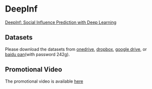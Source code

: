# DeepInf

[DeepInf: Social Influence Prediction with Deep Learning](https://arxiv.org/abs/1807.05560)

## Datasets
Please download the datasets from [onedrive](https://1drv.ms/f/s!An4lcD8a80_7gzdLaanNUThTWwmy), [dropbox](https://www.dropbox.com/s/y1iokawi33mn87y/DeepInf.tar.gz?dl=0), [google drive](https://drive.google.com/open?id=1qBIVdwkKcnOGZnXHcIizzW4_bUekRgC6),
or [baidu pan]( https://pan.baidu.com/s/1YX3cHYaK_7UuX4qEnqgo9w)(with password 242g).

## Promotional Video

The promotional video is available [here](https://www.dropbox.com/s/hesbb7bdi3shp0i/deepinf.mp4?dl=0)

